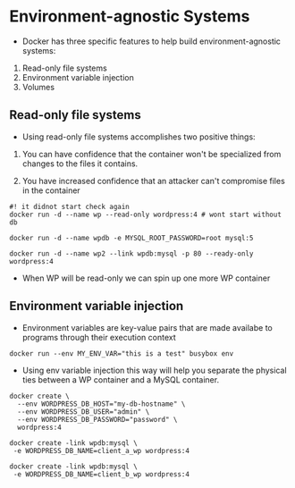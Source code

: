 # Environment-agnostic Systems

- Docker has three specific features to help build environment-agnostic systems:

1. Read-only file systems
2. Environment variable injection
3. Volumes

## Read-only file systems

- Using read-only file systems accomplishes two positive things:

1. You can have confidence that the container won't be specialized from changes
   to the files it contains.

2. You have increased confidence that an attacker can't compromise files in the container

```shell
#! it didnot start check again
docker run -d --name wp --read-only wordpress:4 # wont start without db

docker run -d --name wpdb -e MYSQL_ROOT_PASSWORD=root mysql:5

docker run -d --name wp2 --link wpdb:mysql -p 80 --ready-only wordpress:4
```

- When WP will be read-only we can spin up one more WP container

## Environment variable injection

- Environment variables are key-value pairs that are made availabe to programs
  through their execution context

```shell
docker run --env MY_ENV_VAR="this is a test" busybox env
```

- Using env variable injection this way will help you separate the physical ties
  between a WP container and a MySQL container.

```shell
docker create \
  --env WORDPRESS_DB_HOST="my-db-hostname" \
  --env WORDPRESS_DB_USER="admin" \
  --env WORDPRESS_DB_PASSWORD="password" \
  wordpress:4

docker create -link wpdb:mysql \
 -e WORDPRESS_DB_NAME=client_a_wp wordpress:4

docker create -link wpdb:mysql \
 -e WORDPRESS_DB_NAME=client_b_wp wordpress:4
```
